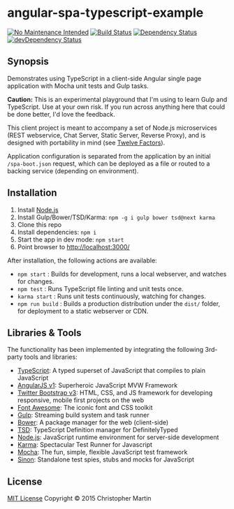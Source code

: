 # angular-spa-typescript-example

[![No Maintenance Intended](http://unmaintained.tech/badge.svg)](http://unmaintained.tech/)
[![Build Status](https://travis-ci.org/cgmartin/angular-spa-typescript-example.svg?branch=master)](https://travis-ci.org/cgmartin/angular-spa-typescript-example)
[![Dependency Status](https://david-dm.org/cgmartin/angular-spa-typescript-example.svg)](https://david-dm.org/cgmartin/angular-spa-typescript-example)
[![devDependency Status](https://david-dm.org/cgmartin/angular-spa-typescript-example/dev-status.svg)](https://david-dm.org/cgmartin/angular-spa-typescript-example#info=devDependencies)

## Synopsis

Demonstrates using TypeScript in a client-side Angular single page application with Mocha unit tests and Gulp tasks.

**Caution:** This is an experimental playground that I'm using to learn Gulp and TypeScript. Use at your own risk.
If you run across anything here that could be done better, I'd love the feedback.

This client project is meant to accompany a set of Node.js microservices (REST webservice, Chat Server, Static Server, Reverse Proxy),
and is designed with portability in mind (see [Twelve Factors](http://12factor.net/)).

Application configuration is separated from the application by an initial `/spa-boot.json` request, which can be
deployed as a file or routed to a backing service (depending on environment).

## Installation

1. Install [Node.js](https://nodejs.org/download/)
1. Install Gulp/Bower/TSD/Karma: `npm -g i gulp bower tsd@next karma`
1. Clone this repo
1. Install dependencies: `npm i`
1. Start the app in dev mode: `npm start`
1. Point browser to <http://localhost:3000/>

After installation, the following actions are available:

* `npm start` : Builds for development, runs a local webserver, and watches for changes.
* `npm test` : Runs TypeScript file linting and unit tests once.
* `karma start` : Runs unit tests continuously, watching for changes.
* `npm run build` : Builds a production distribution under the `dist/` folder, for deployment to a static webserver or CDN.

## Libraries & Tools

The functionality has been implemented by integrating the following 3rd-party tools and libraries:

 - [TypeScript](http://www.typescriptlang.org/): A typed superset of JavaScript that compiles to plain JavaScript
 - [AngularJS v1](http://angularjs.org/): Superheroic JavaScript MVW Framework
 - [Twitter Bootstrap v3](http://getbootstrap.com/): HTML, CSS, and JS framework for developing responsive, mobile first projects on the web
 - [Font Awesome](http://fontawesome.io/): The iconic font and CSS toolkit
 - [Gulp](http://gulpjs.com/): Streaming build system and task runner
 - [Bower](http://bower.io/): A package manager for the web (client-side)
 - [TSD](https://github.com/DefinitelyTyped/tsd): TypeScript Definition manager for DefinitelyTyped
 - [Node.js](http://nodejs.org/api/): JavaScript runtime environment for server-side development
 - [Karma](http://karma-runner.github.io/): Spectacular Test Runner for Javascript
 - [Mocha](http://mochajs.org/): The fun, simple, flexible JavaScript test framework
 - [Sinon](http://sinonjs.org/): Standalone test spies, stubs and mocks for JavaScript

## License

[MIT License](http://cgm.mit-license.org/)  Copyright © 2015 Christopher Martin
